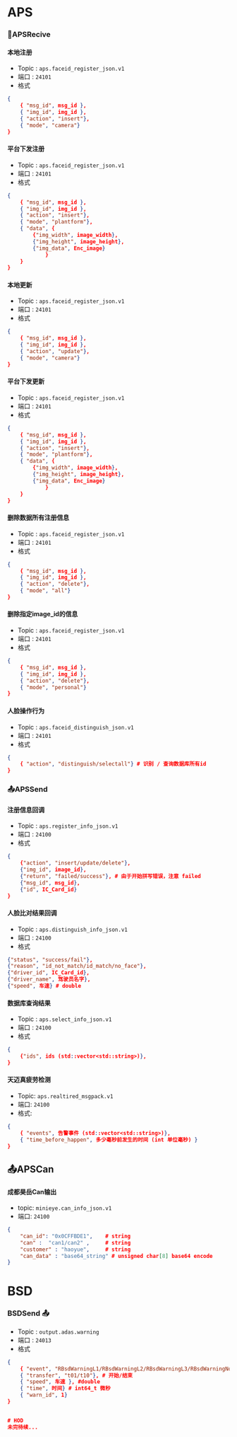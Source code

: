 # APS

### 📩APSRecive

#### 本地注册
- Topic : ```aps.faceid_register_json.v1```
- 端口 : ```24101```
- 格式
```json
{
    { "msg_id", msg_id },
    { "img_id", img_id },
    { "action", "insert"},
    { "mode", "camera"}
}
```

#### 平台下发注册
- Topic : ```aps.faceid_register_json.v1```
- 端口 : ```24101```
- 格式
```json
{
    { "msg_id", msg_id },
    { "img_id", img_id },
    { "action", "insert"},
    { "mode", "plantform"},
    { "data", {
        {"img_width", image_width},
        {"img_height", image_height},
        {"img_data", Enc_image}
            }
    }
}
```

#### 本地更新
- Topic : ```aps.faceid_register_json.v1```
- 端口 : ```24101```
- 格式
```json
{
    { "msg_id", msg_id },
    { "img_id", img_id },
    { "action", "update"},
    { "mode", "camera"}
}
```

#### 平台下发更新
- Topic : ```aps.faceid_register_json.v1```
- 端口 : ```24101```
- 格式
```json
{
    { "msg_id", msg_id },
    { "img_id", img_id },
    { "action", "insert"},
    { "mode", "plantform"},
    { "data", {
        {"img_width", image_width},
        {"img_height", image_height},
        {"img_data", Enc_image}
            }
    }
}
```

#### 删除数据所有注册信息
- Topic : ```aps.faceid_register_json.v1```
- 端口 : ```24101```
- 格式
```json
{
    { "msg_id", msg_id },
    { "img_id", img_id },
    { "action", "delete"},
    { "mode", "all"}
}
```

#### 删除指定image_id的信息
- Topic : ```aps.faceid_register_json.v1```
- 端口 : ```24101```
- 格式
```json
{
    { "msg_id", msg_id },
    { "img_id", img_id },
    { "action", "delete"},
    { "mode", "personal"}
}
```

#### 人脸操作行为
- Topic : ```aps.faceid_distinguish_json.v1```
- 端口 : ```24101```
- 格式
```json
{  
    { "action", "distinguish/selectall"} # 识别 / 查询数据库所有id
}
```

### 📤APSSend 

#### 注册信息回调
- Topic : ```aps.register_info_json.v1```
- 端口 : ```24100```
- 格式
```json
{  
    {"action", "insert/update/delete"},
    {"img_id", image_id},
    {"return", "failed/success"}, # 由于开始拼写错误，注意 failed
    {"msg_id", msg_id},
    {"id", IC_Card_id}
}
```

#### 人脸比对结果回调
- Topic : ```aps.distinguish_info_json.v1```
- 端口 : ```24100```
- 格式
```json
{"status", "success/fail"},
{"reason", "id_not_match/id_match/no_face"},
{"driver_id", IC_Card_id},
{"driver_name", 驾驶员名字},
{"speed", 车速} # double
```

#### 数据库查询结果
- Topic : ```aps.select_info_json.v1```
- 端口 : ```24100```
- 格式
```json
{  
    {"ids", ids (std::vector<std::string>)},
}
```

#### 天迈真疲劳检测
- Topic:  ```aps.realtired_msgpack.v1```
- 端口: ```24100```
- 格式:  
```json 
{  
    { "events", 告警事件 (std::vector<std::string>)},
    { "time_before_happen", 多少毫秒前发生的时间 (int 单位毫秒) }
}
```

## 📤APSCan
#### 成都昊岳Can输出
- topic: ```minieye.can_info_json.v1```
- 端口: ```24100```
```json
{
    "can_id": "0x0CFFBDE1",    # string
    "can" :  "can1/can2" ,     # string
    "customer" : "haoyue",     # string
    "can_data" : "base64_string" # unsigned char[8] base64 encode
}
```

# BSD

### BSDSend 📤
- Topic : ```output.adas.warning```
- 端口 : ```24013```
- 格式
```json
{  
    { "event", "RBsdWarningL1/RBsdWarningL2/RBsdWarningL3/RBsdWarningNone"},
    { "transfer", "t01/t10"}, # 开始/结束
    { "speed", 车速 }, #double
    { "time", 时间} # int64_t 微秒
    { "warn_id", 1}
}


# HOD
未完待续...